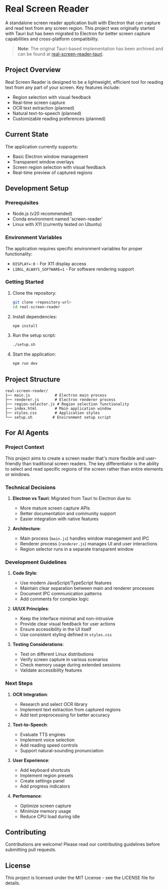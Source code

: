 # Real Screen Reader

A standalone screen reader application built with Electron that can capture and read text from any screen region. This project was originally started with Tauri but has been migrated to Electron for better screen capture capabilities and cross-platform compatibility.

> **Note**: The original Tauri-based implementation has been archived and can be found at [real-screen-reader-tauri](https://github.com/your-username/real-screen-reader-tauri).

## Project Overview

Real Screen Reader is designed to be a lightweight, efficient tool for reading text from any part of your screen. Key features include:
- Region selection with visual feedback
- Real-time screen capture
- OCR text extraction (planned)
- Natural text-to-speech (planned)
- Customizable reading preferences (planned)

## Current State

The application currently supports:
- Basic Electron window management
- Transparent window overlays
- Screen region selection with visual feedback
- Real-time preview of captured regions

## Development Setup

### Prerequisites
- Node.js (v20 recommended)
- Conda environment named 'screen-reader'
- Linux with X11 (currently tested on Ubuntu)

### Environment Variables
The application requires specific environment variables for proper functionality:
- `DISPLAY=:0` - For X11 display access
- `LIBGL_ALWAYS_SOFTWARE=1` - For software rendering support

### Getting Started

1. Clone the repository:
   ```bash
   git clone <repository-url>
   cd real-screen-reader
   ```

2. Install dependencies:
   ```bash
   npm install
   ```

3. Run the setup script:
   ```bash
   ./setup.sh
   ```

4. Start the application:
   ```bash
   npm run dev
   ```

## Project Structure
```
real-screen-reader/
├── main.js           # Electron main process
├── renderer.js       # Electron renderer process
├── region-selector.js # Region selection functionality
├── index.html        # Main application window
├── styles.css        # Application styles
└── setup.sh         # Environment setup script
```

## For AI Agents

### Project Context
This project aims to create a screen reader that's more flexible and user-friendly than traditional screen readers. The key differentiator is the ability to select and read specific regions of the screen rather than entire elements or windows.

### Technical Decisions
1. **Electron vs Tauri**: Migrated from Tauri to Electron due to:
   - More mature screen capture APIs
   - Better documentation and community support
   - Easier integration with native features

2. **Architecture**:
   - Main process (`main.js`) handles window management and IPC
   - Renderer process (`renderer.js`) manages UI and user interactions
   - Region selector runs in a separate transparent window

### Development Guidelines
1. **Code Style**:
   - Use modern JavaScript/TypeScript features
   - Maintain clear separation between main and renderer processes
   - Document IPC communication patterns
   - Add comments for complex logic

2. **UI/UX Principles**:
   - Keep the interface minimal and non-intrusive
   - Provide clear visual feedback for user actions
   - Ensure accessibility in the UI itself
   - Use consistent styling defined in `styles.css`

3. **Testing Considerations**:
   - Test on different Linux distributions
   - Verify screen capture in various scenarios
   - Check memory usage during extended sessions
   - Validate accessibility features

### Next Steps
1. **OCR Integration**:
   - Research and select OCR library
   - Implement text extraction from captured regions
   - Add text preprocessing for better accuracy

2. **Text-to-Speech**:
   - Evaluate TTS engines
   - Implement voice selection
   - Add reading speed controls
   - Support natural-sounding pronunciation

3. **User Experience**:
   - Add keyboard shortcuts
   - Implement region presets
   - Create settings panel
   - Add progress indicators

4. **Performance**:
   - Optimize screen capture
   - Minimize memory usage
   - Reduce CPU load during idle

## Contributing
Contributions are welcome! Please read our contributing guidelines before submitting pull requests.

## License
This project is licensed under the MIT License - see the LICENSE file for details. 